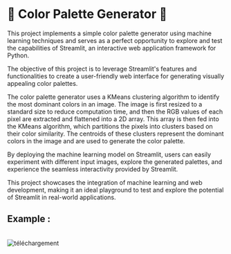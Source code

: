 # 🎨 Color Palette Generator 🎨

This project implements a simple color palette generator using machine learning techniques and serves as a perfect opportunity to explore and test the capabilities of Streamlit, an interactive web application framework for Python. 

The objective of this project is to leverage Streamlit's features and functionalities to create a user-friendly web interface for generating visually appealing color palettes. 

The color palette generator uses a KMeans clustering algorithm to identify the most dominant colors in an image. The image is first resized to a standard size to reduce computation time, and then the RGB values of each pixel are extracted and flattened into a 2D array. This array is then fed into the KMeans algorithm, which partitions the pixels into clusters based on their color similarity. The centroids of these clusters represent the dominant colors in the image and are used to generate the color palette.

By deploying the machine learning model on Streamlit, users can easily experiment with different input images, explore the generated palettes, and experience the seamless interactivity provided by Streamlit. 

This project showcases the integration of machine learning and web development, making it an ideal playground to test and explore the potential of Streamlit in real-world applications.

## Example : 

&nbsp;  
![téléchargement](https://github.com/Rayen2Z/Color-Palette-Generator/assets/93148057/3bb44840-f3a4-44d7-8aac-7c64d31a3de5)
&nbsp;  
 
